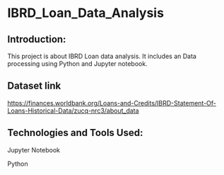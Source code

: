 # IBRD_Loan_Data_Analysis

## Introduction:
This project is about IBRD Loan data analysis. It includes an Data processing using Python and Jupyter notebook.

## Dataset link
https://finances.worldbank.org/Loans-and-Credits/IBRD-Statement-Of-Loans-Historical-Data/zucq-nrc3/about_data

## Technologies and Tools Used:
Jupyter Notebook

Python
